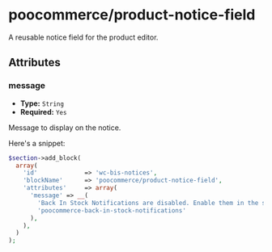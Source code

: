 # poocommerce/product-notice-field

A reusable notice field for the product editor.

## Attributes

### message

-   **Type:** `String`
-   **Required:** `Yes`

Message to display on the notice.

Here's a snippet:

```php
$section->add_block(
  array(
    'id'             => 'wc-bis-notices',
    'blockName'      => 'poocommerce/product-notice-field',
    'attributes'     => array(
      'message' => __(
        'Back In Stock Notifications are disabled. Enable them in the settings.',
        'poocommerce-back-in-stock-notifications'
      ),
    ),
  )
);
```
